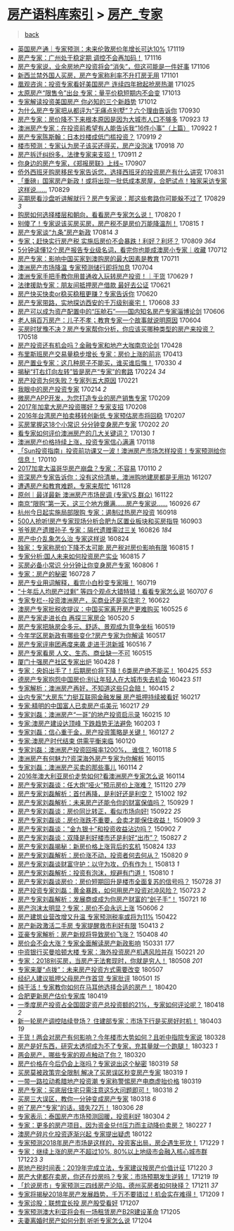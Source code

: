 [房产语料库索引](../../README.md)  > [房产_专家](房产_专家.md)
====
> [back](../README.md)

- [英国房产通｜专家预测：未来伦敦房价年增长可达10%](http://jkwz.applinzi.com/ittc/7037612674064581649.html#%E8%8B%B1%E5%9B%BD%E6%88%BF%E4%BA%A7%E9%80%9A%EF%BD%9C%E4%B8%93%E5%AE%B6%E9%A2%84%E6%B5%8B%EF%BC%9A%E6%9C%AA%E6%9D%A5%E4%BC%A6%E6%95%A6%E6%88%BF%E4%BB%B7%E5%B9%B4%E5%A2%9E%E9%95%BF%E5%8F%AF%E8%BE%BE10%25) 171119  
- [房产专家：广州处于稳定期 调控不会再加码！](http://jkwz.applinzi.com/ittc/7036331533625984017.html#%E6%88%BF%E4%BA%A7%E4%B8%93%E5%AE%B6%EF%BC%9A%E5%B9%BF%E5%B7%9E%E5%A4%84%E4%BA%8E%E7%A8%B3%E5%AE%9A%E6%9C%9F+%E8%B0%83%E6%8E%A7%E4%B8%8D%E4%BC%9A%E5%86%8D%E5%8A%A0%E7%A0%81%EF%BC%81) 171116  
- [房产专家说，业余房地产投资将会“消失”，但这可能是一件好事](http://jkwz.applinzi.com/ittc/7032831464750711825.html#%E6%88%BF%E4%BA%A7%E4%B8%93%E5%AE%B6%E8%AF%B4%EF%BC%8C%E4%B8%9A%E4%BD%99%E6%88%BF%E5%9C%B0%E4%BA%A7%E6%8A%95%E8%B5%84%E5%B0%86%E4%BC%9A%E2%80%9C%E6%B6%88%E5%A4%B1%E2%80%9D%EF%BC%8C%E4%BD%86%E8%BF%99%E5%8F%AF%E8%83%BD%E6%98%AF%E4%B8%80%E4%BB%B6%E5%A5%BD%E4%BA%8B) 171106  
- [新西兰禁外国人买房，房产专家称利率不升打房无用](http://jkwz.applinzi.com/ittc/7030987390796170257.html#%E6%96%B0%E8%A5%BF%E5%85%B0%E7%A6%81%E5%A4%96%E5%9B%BD%E4%BA%BA%E4%B9%B0%E6%88%BF%EF%BC%8C%E6%88%BF%E4%BA%A7%E4%B8%93%E5%AE%B6%E7%A7%B0%E5%88%A9%E7%8E%87%E4%B8%8D%E5%8D%87%E6%89%93%E6%88%BF%E6%97%A0%E7%94%A8) 171101  
- [凰观咨询：投资专家看好美国房产 连续四年掀起抢房热潮](http://jkwz.applinzi.com/ittc/7028437643631789073.html#%E5%87%B0%E8%A7%82%E5%92%A8%E8%AF%A2%EF%BC%9A%E6%8A%95%E8%B5%84%E4%B8%93%E5%AE%B6%E7%9C%8B%E5%A5%BD%E7%BE%8E%E5%9B%BD%E6%88%BF%E4%BA%A7+%E8%BF%9E%E7%BB%AD%E5%9B%9B%E5%B9%B4%E6%8E%80%E8%B5%B7%E6%8A%A2%E6%88%BF%E7%83%AD%E6%BD%AE) 171025  
- [太原房产“限售令”出台 专家：量平价稳短期内不会变](http://jkwz.applinzi.com/ittc/7023869158964593681.html#%E5%A4%AA%E5%8E%9F%E6%88%BF%E4%BA%A7%E2%80%9C%E9%99%90%E5%94%AE%E4%BB%A4%E2%80%9D%E5%87%BA%E5%8F%B0+%E4%B8%93%E5%AE%B6%EF%BC%9A%E9%87%8F%E5%B9%B3%E4%BB%B7%E7%A8%B3%E7%9F%AD%E6%9C%9F%E5%86%85%E4%B8%8D%E4%BC%9A%E5%8F%98) 171013  
- [专家解读投资美国房产 你必知的三个新趋势](http://jkwz.applinzi.com/ittc/7023483695112127504.html#%E4%B8%93%E5%AE%B6%E8%A7%A3%E8%AF%BB%E6%8A%95%E8%B5%84%E7%BE%8E%E5%9B%BD%E6%88%BF%E4%BA%A7+%E4%BD%A0%E5%BF%85%E7%9F%A5%E7%9A%84%E4%B8%89%E4%B8%AA%E6%96%B0%E8%B6%8B%E5%8A%BF) 171012  
- [为什么房产专家把从都评为“无痛点别墅”？六个理由告诉你](http://jkwz.applinzi.com/ittc/7019185317171692560.html#%E4%B8%BA%E4%BB%80%E4%B9%88%E6%88%BF%E4%BA%A7%E4%B8%93%E5%AE%B6%E6%8A%8A%E4%BB%8E%E9%83%BD%E8%AF%84%E4%B8%BA%E2%80%9C%E6%97%A0%E7%97%9B%E7%82%B9%E5%88%AB%E5%A2%85%E2%80%9D%EF%BC%9F%E5%85%AD%E4%B8%AA%E7%90%86%E7%94%B1%E5%91%8A%E8%AF%89%E4%BD%A0) 170930  
- [房产专家：房价降不下来根本原因是因为大城市人口不够多](http://jkwz.applinzi.com/ittc/7016435091432277009.html#%E6%88%BF%E4%BA%A7%E4%B8%93%E5%AE%B6%EF%BC%9A%E6%88%BF%E4%BB%B7%E9%99%8D%E4%B8%8D%E4%B8%8B%E6%9D%A5%E6%A0%B9%E6%9C%AC%E5%8E%9F%E5%9B%A0%E6%98%AF%E5%9B%A0%E4%B8%BA%E5%A4%A7%E5%9F%8E%E5%B8%82%E4%BA%BA%E5%8F%A3%E4%B8%8D%E5%A4%9F%E5%A4%9A) 170923 *13* 
- [澳洲房产专家：在投资前希望有人能告诉我“16件小事”（上篇）](http://jkwz.applinzi.com/ittc/7016146789634409488.html#%E6%BE%B3%E6%B4%B2%E6%88%BF%E4%BA%A7%E4%B8%93%E5%AE%B6%EF%BC%9A%E5%9C%A8%E6%8A%95%E8%B5%84%E5%89%8D%E5%B8%8C%E6%9C%9B%E6%9C%89%E4%BA%BA%E8%83%BD%E5%91%8A%E8%AF%89%E6%88%91%E2%80%9C16%E4%BB%B6%E5%B0%8F%E4%BA%8B%E2%80%9D%EF%BC%88%E4%B8%8A%E7%AF%87%EF%BC%89) 170922 *1* 
- [房产专家陈斯翰：日本炒楼成低门槛投资？](http://jkwz.applinzi.com/ittc/7015053905933894672.html#%E6%88%BF%E4%BA%A7%E4%B8%93%E5%AE%B6%E9%99%88%E6%96%AF%E7%BF%B0%EF%BC%9A%E6%97%A5%E6%9C%AC%E7%82%92%E6%A5%BC%E6%88%90%E4%BD%8E%E9%97%A8%E6%A7%9B%E6%8A%95%E8%B5%84%EF%BC%9F) 170919 *2* 
- [楼市预测：专家认为房子该买还得买，房产没泡沫](http://jkwz.applinzi.com/ittc/7014377792320570385.html#%E6%A5%BC%E5%B8%82%E9%A2%84%E6%B5%8B%EF%BC%9A%E4%B8%93%E5%AE%B6%E8%AE%A4%E4%B8%BA%E6%88%BF%E5%AD%90%E8%AF%A5%E4%B9%B0%E8%BF%98%E5%BE%97%E4%B9%B0%EF%BC%8C%E6%88%BF%E4%BA%A7%E6%B2%A1%E6%B3%A1%E6%B2%AB) 170918 *70* 
- [房产拆迁纠纷多，法律专家来支招！](http://jkwz.applinzi.com/ittc/7012126908802925585.html#%E6%88%BF%E4%BA%A7%E6%8B%86%E8%BF%81%E7%BA%A0%E7%BA%B7%E5%A4%9A%EF%BC%8C%E6%B3%95%E5%BE%8B%E4%B8%93%E5%AE%B6%E6%9D%A5%E6%94%AF%E6%8B%9B%EF%BC%81) 170911 *2* 
- [你身边的房产专家，《郑报房联》上线~](http://jkwz.applinzi.com/ittc/7010612593579016976.html#%E4%BD%A0%E8%BA%AB%E8%BE%B9%E7%9A%84%E6%88%BF%E4%BA%A7%E4%B8%93%E5%AE%B6%EF%BC%8C%E3%80%8A%E9%83%91%E6%8A%A5%E6%88%BF%E8%81%94%E3%80%8B%E4%B8%8A%E7%BA%BF%7E) 170907  
- [侨外西班牙购房移民专家告诉您，选择西班牙的投资房产有什么讲究](http://jkwz.applinzi.com/ittc/7008015631713305616.html#%E4%BE%A8%E5%A4%96%E8%A5%BF%E7%8F%AD%E7%89%99%E8%B4%AD%E6%88%BF%E7%A7%BB%E6%B0%91%E4%B8%93%E5%AE%B6%E5%91%8A%E8%AF%89%E6%82%A8%EF%BC%8C%E9%80%89%E6%8B%A9%E8%A5%BF%E7%8F%AD%E7%89%99%E7%9A%84%E6%8A%95%E8%B5%84%E6%88%BF%E4%BA%A7%E6%9C%89%E4%BB%80%E4%B9%88%E8%AE%B2%E7%A9%B6) 170831  
- [「重磅」国家房产新政！或将出现一批低成本房屋，合肥试点！独家采访专家这样说……](http://jkwz.applinzi.com/ittc/7007200058729301008.html#%E3%80%8C%E9%87%8D%E7%A3%85%E3%80%8D%E5%9B%BD%E5%AE%B6%E6%88%BF%E4%BA%A7%E6%96%B0%E6%94%BF%EF%BC%81%E6%88%96%E5%B0%86%E5%87%BA%E7%8E%B0%E4%B8%80%E6%89%B9%E4%BD%8E%E6%88%90%E6%9C%AC%E6%88%BF%E5%B1%8B%EF%BC%8C%E5%90%88%E8%82%A5%E8%AF%95%E7%82%B9%EF%BC%81%E7%8B%AC%E5%AE%B6%E9%87%87%E8%AE%BF%E4%B8%93%E5%AE%B6%E8%BF%99%E6%A0%B7%E8%AF%B4%E2%80%A6%E2%80%A6) 170829  
- [买期房看沙盘听讲解就行？房产专家说：那这些套路你可能躲不过了](http://jkwz.applinzi.com/ittc/7007191159510926353.html#%E4%B9%B0%E6%9C%9F%E6%88%BF%E7%9C%8B%E6%B2%99%E7%9B%98%E5%90%AC%E8%AE%B2%E8%A7%A3%E5%B0%B1%E8%A1%8C%EF%BC%9F%E6%88%BF%E4%BA%A7%E4%B8%93%E5%AE%B6%E8%AF%B4%EF%BC%9A%E9%82%A3%E8%BF%99%E4%BA%9B%E5%A5%97%E8%B7%AF%E4%BD%A0%E5%8F%AF%E8%83%BD%E8%BA%B2%E4%B8%8D%E8%BF%87%E4%BA%86) 170829 *3* 
- [购房如何选择楼层和朝向，看看房产专家怎么说！](http://jkwz.applinzi.com/ittc/7003919344038577168.html#%E8%B4%AD%E6%88%BF%E5%A6%82%E4%BD%95%E9%80%89%E6%8B%A9%E6%A5%BC%E5%B1%82%E5%92%8C%E6%9C%9D%E5%90%91%EF%BC%8C%E7%9C%8B%E7%9C%8B%E6%88%BF%E4%BA%A7%E4%B8%93%E5%AE%B6%E6%80%8E%E4%B9%88%E8%AF%B4%EF%BC%81) 170820 *1* 
- [别傻了！专家说该买房买房，房产税不是房价万能降温剂！](http://jkwz.applinzi.com/ittc/7001992971321607184.html#%E5%88%AB%E5%82%BB%E4%BA%86%EF%BC%81%E4%B8%93%E5%AE%B6%E8%AF%B4%E8%AF%A5%E4%B9%B0%E6%88%BF%E4%B9%B0%E6%88%BF%EF%BC%8C%E6%88%BF%E4%BA%A7%E7%A8%8E%E4%B8%8D%E6%98%AF%E6%88%BF%E4%BB%B7%E4%B8%87%E8%83%BD%E9%99%8D%E6%B8%A9%E5%89%82%EF%BC%81) 170815 *1* 
- [房产专家谈“九条”房产新政](http://jkwz.applinzi.com/ittc/7001591945317843984.html#%E6%88%BF%E4%BA%A7%E4%B8%93%E5%AE%B6%E8%B0%88%E2%80%9C%E4%B9%9D%E6%9D%A1%E2%80%9D%E6%88%BF%E4%BA%A7%E6%96%B0%E6%94%BF) 170814 *3* 
- [专家；赶快实行房产税 实施后房价不会暴跌！利好？利坏？](http://jkwz.applinzi.com/ittc/6999843272963654673.html#%E4%B8%93%E5%AE%B6%EF%BC%9B%E8%B5%B6%E5%BF%AB%E5%AE%9E%E8%A1%8C%E6%88%BF%E4%BA%A7%E7%A8%8E+%E5%AE%9E%E6%96%BD%E5%90%8E%E6%88%BF%E4%BB%B7%E4%B8%8D%E4%BC%9A%E6%9A%B4%E8%B7%8C%EF%BC%81%E5%88%A9%E5%A5%BD%EF%BC%9F%E5%88%A9%E5%9D%8F%EF%BC%9F) 170809 *364* 
- [5分钟读懂12个房产报告专业级名词，看完你也能成澳房小专家｜收藏](http://jkwz.applinzi.com/ittc/6989428434995250193.html#5%E5%88%86%E9%92%9F%E8%AF%BB%E6%87%8212%E4%B8%AA%E6%88%BF%E4%BA%A7%E6%8A%A5%E5%91%8A%E4%B8%93%E4%B8%9A%E7%BA%A7%E5%90%8D%E8%AF%8D%EF%BC%8C%E7%9C%8B%E5%AE%8C%E4%BD%A0%E4%B9%9F%E8%83%BD%E6%88%90%E6%BE%B3%E6%88%BF%E5%B0%8F%E4%B8%93%E5%AE%B6%EF%BD%9C%E6%94%B6%E8%97%8F) 170712  
- [房产专家：影响中国买家到澳购房的最大因素是教育](http://jkwz.applinzi.com/ittc/6989071510831367184.html#%E6%88%BF%E4%BA%A7%E4%B8%93%E5%AE%B6%EF%BC%9A%E5%BD%B1%E5%93%8D%E4%B8%AD%E5%9B%BD%E4%B9%B0%E5%AE%B6%E5%88%B0%E6%BE%B3%E8%B4%AD%E6%88%BF%E7%9A%84%E6%9C%80%E5%A4%A7%E5%9B%A0%E7%B4%A0%E6%98%AF%E6%95%99%E8%82%B2) 170711  
- [澳洲房产市场降温 专家预测储行即将加息](http://jkwz.applinzi.com/ittc/6986401698506343428.html#%E6%BE%B3%E6%B4%B2%E6%88%BF%E4%BA%A7%E5%B8%82%E5%9C%BA%E9%99%8D%E6%B8%A9+%E4%B8%93%E5%AE%B6%E9%A2%84%E6%B5%8B%E5%82%A8%E8%A1%8C%E5%8D%B3%E5%B0%86%E5%8A%A0%E6%81%AF) 170704  
- [澳洲专家手把手教你用普通收入玩转房产投资！｜干货](http://jkwz.applinzi.com/ittc/6984602939757691909.html#%E6%BE%B3%E6%B4%B2%E4%B8%93%E5%AE%B6%E6%89%8B%E6%8A%8A%E6%89%8B%E6%95%99%E4%BD%A0%E7%94%A8%E6%99%AE%E9%80%9A%E6%94%B6%E5%85%A5%E7%8E%A9%E8%BD%AC%E6%88%BF%E4%BA%A7%E6%8A%95%E8%B5%84%EF%BC%81%EF%BD%9C%E5%B9%B2%E8%B4%A7) 170629 *1* 
- [法律援助专家：朋友间抵押房产借款 最好去公证](http://jkwz.applinzi.com/ittc/6981527624990852100.html#%E6%B3%95%E5%BE%8B%E6%8F%B4%E5%8A%A9%E4%B8%93%E5%AE%B6%EF%BC%9A%E6%9C%8B%E5%8F%8B%E9%97%B4%E6%8A%B5%E6%8A%BC%E6%88%BF%E4%BA%A7%E5%80%9F%E6%AC%BE+%E6%9C%80%E5%A5%BD%E5%8E%BB%E5%85%AC%E8%AF%81) 170621  
- [房产快买快卖or稳买稳租更赚？专家告诉你](http://jkwz.applinzi.com/ittc/6981300187891762180.html#%E6%88%BF%E4%BA%A7%E5%BF%AB%E4%B9%B0%E5%BF%AB%E5%8D%96or%E7%A8%B3%E4%B9%B0%E7%A8%B3%E7%A7%9F%E6%9B%B4%E8%B5%9A%EF%BC%9F%E4%B8%93%E5%AE%B6%E5%91%8A%E8%AF%89%E4%BD%A0) 170620  
- [房产专家带路，实地探访西安的千万级别豪宅！](http://jkwz.applinzi.com/ittc/6976823254302852101.html#%E6%88%BF%E4%BA%A7%E4%B8%93%E5%AE%B6%E5%B8%A6%E8%B7%AF%EF%BC%8C%E5%AE%9E%E5%9C%B0%E6%8E%A2%E8%AE%BF%E8%A5%BF%E5%AE%89%E7%9A%84%E5%8D%83%E4%B8%87%E7%BA%A7%E5%88%AB%E8%B1%AA%E5%AE%85%EF%BC%81) 170608 *33* 
- [房产可以成为资产配置中的“压舱石”——国内知名房产专家淄博论剑](http://jkwz.applinzi.com/ittc/6976074173532079109.html#%E6%88%BF%E4%BA%A7%E5%8F%AF%E4%BB%A5%E6%88%90%E4%B8%BA%E8%B5%84%E4%BA%A7%E9%85%8D%E7%BD%AE%E4%B8%AD%E7%9A%84%E2%80%9C%E5%8E%8B%E8%88%B1%E7%9F%B3%E2%80%9D%E2%80%94%E2%80%94%E5%9B%BD%E5%86%85%E7%9F%A5%E5%90%8D%E6%88%BF%E4%BA%A7%E4%B8%93%E5%AE%B6%E6%B7%84%E5%8D%9A%E8%AE%BA%E5%89%91) 170606  
- [老人捐百万房产：儿子不孝；教育专家一个故事就说明原因](http://jkwz.applinzi.com/ittc/6975423804875473925.html#%E8%80%81%E4%BA%BA%E6%8D%90%E7%99%BE%E4%B8%87%E6%88%BF%E4%BA%A7%EF%BC%9A%E5%84%BF%E5%AD%90%E4%B8%8D%E5%AD%9D%EF%BC%9B%E6%95%99%E8%82%B2%E4%B8%93%E5%AE%B6%E4%B8%80%E4%B8%AA%E6%95%85%E4%BA%8B%E5%B0%B1%E8%AF%B4%E6%98%8E%E5%8E%9F%E5%9B%A0) 170604  
- [买房时犹豫不决？房产专家帮你分析，你应该买哪种类型的房产来投资？](http://jkwz.applinzi.com/ittc/6968882521168151557.html#%E4%B9%B0%E6%88%BF%E6%97%B6%E7%8A%B9%E8%B1%AB%E4%B8%8D%E5%86%B3%EF%BC%9F%E6%88%BF%E4%BA%A7%E4%B8%93%E5%AE%B6%E5%B8%AE%E4%BD%A0%E5%88%86%E6%9E%90%EF%BC%8C%E4%BD%A0%E5%BA%94%E8%AF%A5%E4%B9%B0%E5%93%AA%E7%A7%8D%E7%B1%BB%E5%9E%8B%E7%9A%84%E6%88%BF%E4%BA%A7%E6%9D%A5%E6%8A%95%E8%B5%84%EF%BC%9F) 170518  
- [房产投资还有机会吗？金融专家和地产大咖南京论剑](http://jkwz.applinzi.com/ittc/6961709409712473093.html#%E6%88%BF%E4%BA%A7%E6%8A%95%E8%B5%84%E8%BF%98%E6%9C%89%E6%9C%BA%E4%BC%9A%E5%90%97%EF%BC%9F%E9%87%91%E8%9E%8D%E4%B8%93%E5%AE%B6%E5%92%8C%E5%9C%B0%E4%BA%A7%E5%A4%A7%E5%92%96%E5%8D%97%E4%BA%AC%E8%AE%BA%E5%89%91) 170428  
- [布里斯班房产交易量稳步增长 专家：房价上涨的前兆](http://jkwz.applinzi.com/ittc/6956042421304558597.html#%E5%B8%83%E9%87%8C%E6%96%AF%E7%8F%AD%E6%88%BF%E4%BA%A7%E4%BA%A4%E6%98%93%E9%87%8F%E7%A8%B3%E6%AD%A5%E5%A2%9E%E9%95%BF+%E4%B8%93%E5%AE%B6%EF%BC%9A%E6%88%BF%E4%BB%B7%E4%B8%8A%E6%B6%A8%E7%9A%84%E5%89%8D%E5%85%86) 170413  
- [房产置业专家：这几种房子不能买，谁买谁后悔！](http://jkwz.applinzi.com/ittc/6950884756257506308.html#%E6%88%BF%E4%BA%A7%E7%BD%AE%E4%B8%9A%E4%B8%93%E5%AE%B6%EF%BC%9A%E8%BF%99%E5%87%A0%E7%A7%8D%E6%88%BF%E5%AD%90%E4%B8%8D%E8%83%BD%E4%B9%B0%EF%BC%8C%E8%B0%81%E4%B9%B0%E8%B0%81%E5%90%8E%E6%82%94%EF%BC%81) 170330 *4* 
- [揭秘“打右灯向左转”皆是房产“专家”的套路](http://jkwz.applinzi.com/ittc/6938116129741603845.html#%E6%8F%AD%E7%A7%98%E2%80%9C%E6%89%93%E5%8F%B3%E7%81%AF%E5%90%91%E5%B7%A6%E8%BD%AC%E2%80%9D%E7%9A%86%E6%98%AF%E6%88%BF%E4%BA%A7%E2%80%9C%E4%B8%93%E5%AE%B6%E2%80%9D%E7%9A%84%E5%A5%97%E8%B7%AF) 170224 *34* 
- [房产投资为何失败？专家列五大原因](http://jkwz.applinzi.com/ittc/6937020429016499204.html#%E6%88%BF%E4%BA%A7%E6%8A%95%E8%B5%84%E4%B8%BA%E4%BD%95%E5%A4%B1%E8%B4%A5%EF%BC%9F%E4%B8%93%E5%AE%B6%E5%88%97%E4%BA%94%E5%A4%A7%E5%8E%9F%E5%9B%A0) 170221  
- [我眼中的房产投资专家](http://jkwz.applinzi.com/ittc/6934435073616249861.html#%E6%88%91%E7%9C%BC%E4%B8%AD%E7%9A%84%E6%88%BF%E4%BA%A7%E6%8A%95%E8%B5%84%E4%B8%93%E5%AE%B6) 170214 *2* 
- [微房产APP开发，为您打造专业的房产销售专家](http://jkwz.applinzi.com/ittc/6932656067585803269.html#%E5%BE%AE%E6%88%BF%E4%BA%A7APP%E5%BC%80%E5%8F%91%EF%BC%8C%E4%B8%BA%E6%82%A8%E6%89%93%E9%80%A0%E4%B8%93%E4%B8%9A%E7%9A%84%E6%88%BF%E4%BA%A7%E9%94%80%E5%94%AE%E4%B8%93%E5%AE%B6) 170209  
- [2017年加拿大房产投资哪好？专家支招](http://jkwz.applinzi.com/ittc/6932116164561077253.html#2017%E5%B9%B4%E5%8A%A0%E6%8B%BF%E5%A4%A7%E6%88%BF%E4%BA%A7%E6%8A%95%E8%B5%84%E5%93%AA%E5%A5%BD%EF%BC%9F%E4%B8%93%E5%AE%B6%E6%94%AF%E6%8B%9B) 170208  
- [2016年台湾房产拍卖移转创新低 专家预估房市将回稳](http://jkwz.applinzi.com/ittc/6931958627450749957.html#2016%E5%B9%B4%E5%8F%B0%E6%B9%BE%E6%88%BF%E4%BA%A7%E6%8B%8D%E5%8D%96%E7%A7%BB%E8%BD%AC%E5%88%9B%E6%96%B0%E4%BD%8E+%E4%B8%93%E5%AE%B6%E9%A2%84%E4%BC%B0%E6%88%BF%E5%B8%82%E5%B0%86%E5%9B%9E%E7%A8%B3) 170207  
- [买房掌握这18个小常识 分分钟变身房产专家](http://jkwz.applinzi.com/ittc/6929600398334886917.html#%E4%B9%B0%E6%88%BF%E6%8E%8C%E6%8F%A1%E8%BF%9918%E4%B8%AA%E5%B0%8F%E5%B8%B8%E8%AF%86+%E5%88%86%E5%88%86%E9%92%9F%E5%8F%98%E8%BA%AB%E6%88%BF%E4%BA%A7%E4%B8%93%E5%AE%B6) 170202 *20* 
- [看专家如何评价澳洲房产的几大关键词？](http://jkwz.applinzi.com/ittc/6928925846894281732.html#%E7%9C%8B%E4%B8%93%E5%AE%B6%E5%A6%82%E4%BD%95%E8%AF%84%E4%BB%B7%E6%BE%B3%E6%B4%B2%E6%88%BF%E4%BA%A7%E7%9A%84%E5%87%A0%E5%A4%A7%E5%85%B3%E9%94%AE%E8%AF%8D%EF%BC%9F) 170130 *1* 
- [澳洲房产价格持续上涨，投资专家信心满满](http://jkwz.applinzi.com/ittc/6924488544616973317.html#%E6%BE%B3%E6%B4%B2%E6%88%BF%E4%BA%A7%E4%BB%B7%E6%A0%BC%E6%8C%81%E7%BB%AD%E4%B8%8A%E6%B6%A8%EF%BC%8C%E6%8A%95%E8%B5%84%E4%B8%93%E5%AE%B6%E4%BF%A1%E5%BF%83%E6%BB%A1%E6%BB%A1) 170118  
- [「Sun投资指南」投资前功课又一波！澳洲房产市场怎样投资！专家预测给你信息！](http://jkwz.applinzi.com/ittc/6921565525238088708.html#%E3%80%8CSun%E6%8A%95%E8%B5%84%E6%8C%87%E5%8D%97%E3%80%8D%E6%8A%95%E8%B5%84%E5%89%8D%E5%8A%9F%E8%AF%BE%E5%8F%88%E4%B8%80%E6%B3%A2%EF%BC%81%E6%BE%B3%E6%B4%B2%E6%88%BF%E4%BA%A7%E5%B8%82%E5%9C%BA%E6%80%8E%E6%A0%B7%E6%8A%95%E8%B5%84%EF%BC%81%E4%B8%93%E5%AE%B6%E9%A2%84%E6%B5%8B%E7%BB%99%E4%BD%A0%E4%BF%A1%E6%81%AF%EF%BC%81) 170110  
- [2017加拿大温哥华房产崩盘？专家：不容易](http://jkwz.applinzi.com/ittc/6921379008020481029.html#2017%E5%8A%A0%E6%8B%BF%E5%A4%A7%E6%B8%A9%E5%93%A5%E5%8D%8E%E6%88%BF%E4%BA%A7%E5%B4%A9%E7%9B%98%EF%BC%9F%E4%B8%93%E5%AE%B6%EF%BC%9A%E4%B8%8D%E5%AE%B9%E6%98%93) 170110 *2* 
- [资深房产专家告诉你：没有这份清单，澳洲购地建房都是无用功](http://jkwz.applinzi.com/ittc/6908838421681669124.html#%E8%B5%84%E6%B7%B1%E6%88%BF%E4%BA%A7%E4%B8%93%E5%AE%B6%E5%91%8A%E8%AF%89%E4%BD%A0%EF%BC%9A%E6%B2%A1%E6%9C%89%E8%BF%99%E4%BB%BD%E6%B8%85%E5%8D%95%EF%BC%8C%E6%BE%B3%E6%B4%B2%E8%B4%AD%E5%9C%B0%E5%BB%BA%E6%88%BF%E9%83%BD%E6%98%AF%E6%97%A0%E7%94%A8%E5%8A%9F) 161207  
- [遭遇房产和教育难题，专家来帮忙](http://jkwz.applinzi.com/ittc/6905384251154760709.html#%E9%81%AD%E9%81%87%E6%88%BF%E4%BA%A7%E5%92%8C%E6%95%99%E8%82%B2%E9%9A%BE%E9%A2%98%EF%BC%8C%E4%B8%93%E5%AE%B6%E6%9D%A5%E5%B8%AE%E5%BF%99) 161128  
- [原创｜最详最新 澳洲房产市场民调 (专家VS 群众)](http://jkwz.applinzi.com/ittc/6900338644396540932.html#%E5%8E%9F%E5%88%9B%EF%BD%9C%E6%9C%80%E8%AF%A6%E6%9C%80%E6%96%B0+%E6%BE%B3%E6%B4%B2%E6%88%BF%E4%BA%A7%E5%B8%82%E5%9C%BA%E6%B0%91%E8%B0%83+%28%E4%B8%93%E5%AE%B6VS+%E7%BE%A4%E4%BC%97%29) 161122  
- [南京“限购”第一天，这三个地方爆满......房产专家说......](http://jkwz.applinzi.com/ittc/6882241783311893508.html#%E5%8D%97%E4%BA%AC%E2%80%9C%E9%99%90%E8%B4%AD%E2%80%9D%E7%AC%AC%E4%B8%80%E5%A4%A9%EF%BC%8C%E8%BF%99%E4%B8%89%E4%B8%AA%E5%9C%B0%E6%96%B9%E7%88%86%E6%BB%A1......%E6%88%BF%E4%BA%A7%E4%B8%93%E5%AE%B6%E8%AF%B4......) 160926 *67* 
- [杭州今日起实施局部限购 专家：遏制过热房产投资](http://jkwz.applinzi.com/ittc/6879264514683438084.html#%E6%9D%AD%E5%B7%9E%E4%BB%8A%E6%97%A5%E8%B5%B7%E5%AE%9E%E6%96%BD%E5%B1%80%E9%83%A8%E9%99%90%E8%B4%AD+%E4%B8%93%E5%AE%B6%EF%BC%9A%E9%81%8F%E5%88%B6%E8%BF%87%E7%83%AD%E6%88%BF%E4%BA%A7%E6%8A%95%E8%B5%84) 160918  
- [500人抢听!房产专家现场分析合肥九区置业板块和买房指导](http://jkwz.applinzi.com/ittc/6873765496721245189.html#500%E4%BA%BA%E6%8A%A2%E5%90%AC%21%E6%88%BF%E4%BA%A7%E4%B8%93%E5%AE%B6%E7%8E%B0%E5%9C%BA%E5%88%86%E6%9E%90%E5%90%88%E8%82%A5%E4%B9%9D%E5%8C%BA%E7%BD%AE%E4%B8%9A%E6%9D%BF%E5%9D%97%E5%92%8C%E4%B9%B0%E6%88%BF%E6%8C%87%E5%AF%BC) 160903  
- [爷爷房产遗赠孙子 专家：隔代遗赠需过三关](http://jkwz.applinzi.com/ittc/6870728383364858884.html#%E7%88%B7%E7%88%B7%E6%88%BF%E4%BA%A7%E9%81%97%E8%B5%A0%E5%AD%99%E5%AD%90+%E4%B8%93%E5%AE%B6%EF%BC%9A%E9%9A%94%E4%BB%A3%E9%81%97%E8%B5%A0%E9%9C%80%E8%BF%87%E4%B8%89%E5%85%B3) 160826 *184* 
- [房产中介乱象怎么治 专家这样说](http://jkwz.applinzi.com/ittc/6869723778485060612.html#%E6%88%BF%E4%BA%A7%E4%B8%AD%E4%BB%8B%E4%B9%B1%E8%B1%A1%E6%80%8E%E4%B9%88%E6%B2%BB+%E4%B8%93%E5%AE%B6%E8%BF%99%E6%A0%B7%E8%AF%B4) 160824  
- [独家：专家称房价下降不太可能 房产税对房价影响有限](http://jkwz.applinzi.com/ittc/6866615242011968516.html#%E7%8B%AC%E5%AE%B6%EF%BC%9A%E4%B8%93%E5%AE%B6%E7%A7%B0%E6%88%BF%E4%BB%B7%E4%B8%8B%E9%99%8D%E4%B8%8D%E5%A4%AA%E5%8F%AF%E8%83%BD+%E6%88%BF%E4%BA%A7%E7%A8%8E%E5%AF%B9%E6%88%BF%E4%BB%B7%E5%BD%B1%E5%93%8D%E6%9C%89%E9%99%90) 160815 *1* 
- [专家分析:国人未来如何投资房产实业](http://jkwz.applinzi.com/ittc/6866595560383054853.html#%E4%B8%93%E5%AE%B6%E5%88%86%E6%9E%90%3A%E5%9B%BD%E4%BA%BA%E6%9C%AA%E6%9D%A5%E5%A6%82%E4%BD%95%E6%8A%95%E8%B5%84%E6%88%BF%E4%BA%A7%E5%AE%9E%E4%B8%9A) 160815 *7* 
- [买房必备小常识 分分钟让你变身房产专家](http://jkwz.applinzi.com/ittc/6862946139187446788.html#%E4%B9%B0%E6%88%BF%E5%BF%85%E5%A4%87%E5%B0%8F%E5%B8%B8%E8%AF%86+%E5%88%86%E5%88%86%E9%92%9F%E8%AE%A9%E4%BD%A0%E5%8F%98%E8%BA%AB%E6%88%BF%E4%BA%A7%E4%B8%93%E5%AE%B6) 160806 *1* 
- [专家：房产的秘密](http://jkwz.applinzi.com/ittc/6859951241433711621.html#%E4%B8%93%E5%AE%B6%EF%BC%9A%E6%88%BF%E4%BA%A7%E7%9A%84%E7%A7%98%E5%AF%86) 160728 *7* 
- [房产专业用词解释，看完小白秒变专家哦！](http://jkwz.applinzi.com/ittc/6856614705279534084.html#%E6%88%BF%E4%BA%A7%E4%B8%93%E4%B8%9A%E7%94%A8%E8%AF%8D%E8%A7%A3%E9%87%8A%EF%BC%8C%E7%9C%8B%E5%AE%8C%E5%B0%8F%E7%99%BD%E7%A7%92%E5%8F%98%E4%B8%93%E5%AE%B6%E5%93%A6%EF%BC%81) 160719  
- [“十年后人均房产过剩” 等四个观点大错特错！看看专家怎么说](http://jkwz.applinzi.com/ittc/6852010265356534788.html#%E2%80%9C%E5%8D%81%E5%B9%B4%E5%90%8E%E4%BA%BA%E5%9D%87%E6%88%BF%E4%BA%A7%E8%BF%87%E5%89%A9%E2%80%9D+%E7%AD%89%E5%9B%9B%E4%B8%AA%E8%A7%82%E7%82%B9%E5%A4%A7%E9%94%99%E7%89%B9%E9%94%99%EF%BC%81%E7%9C%8B%E7%9C%8B%E4%B8%93%E5%AE%B6%E6%80%8E%E4%B9%88%E8%AF%B4) 160707 *6* 
- [专家专栏--投资澳洲房产，买商业还是买住宅？](http://jkwz.applinzi.com/ittc/6846120701689594885.html#%E4%B8%93%E5%AE%B6%E4%B8%93%E6%A0%8F--%E6%8A%95%E8%B5%84%E6%BE%B3%E6%B4%B2%E6%88%BF%E4%BA%A7%EF%BC%8C%E4%B9%B0%E5%95%86%E4%B8%9A%E8%BF%98%E6%98%AF%E4%B9%B0%E4%BD%8F%E5%AE%85%EF%BC%9F) 160622  
- [澳房产专家批税收提议：中国买家离开房产更难购买](http://jkwz.applinzi.com/ittc/6836096784400909316.html#%E6%BE%B3%E6%88%BF%E4%BA%A7%E4%B8%93%E5%AE%B6%E6%89%B9%E7%A8%8E%E6%94%B6%E6%8F%90%E8%AE%AE%EF%BC%9A%E4%B8%AD%E5%9B%BD%E4%B9%B0%E5%AE%B6%E7%A6%BB%E5%BC%80%E6%88%BF%E4%BA%A7%E6%9B%B4%E9%9A%BE%E8%B4%AD%E4%B9%B0) 160525 *6* 
- [房产专家走进长白 再探三家房企](http://jkwz.applinzi.com/ittc/6834378568788083717.html#%E6%88%BF%E4%BA%A7%E4%B8%93%E5%AE%B6%E8%B5%B0%E8%BF%9B%E9%95%BF%E7%99%BD+%E5%86%8D%E6%8E%A2%E4%B8%89%E5%AE%B6%E6%88%BF%E4%BC%81) 160520 *5* 
- [房产专家把脉房企多元、舒适、景观成为竞争坐标](http://jkwz.applinzi.com/ittc/6833995499837064196.html#%E6%88%BF%E4%BA%A7%E4%B8%93%E5%AE%B6%E6%8A%8A%E8%84%89%E6%88%BF%E4%BC%81%E5%A4%9A%E5%85%83%E3%80%81%E8%88%92%E9%80%82%E3%80%81%E6%99%AF%E8%A7%82%E6%88%90%E4%B8%BA%E7%AB%9E%E4%BA%89%E5%9D%90%E6%A0%87) 160519  
- [今年学区房新政有哪些变化?房产专家为你解读](http://jkwz.applinzi.com/ittc/6833098165708129284.html#%E4%BB%8A%E5%B9%B4%E5%AD%A6%E5%8C%BA%E6%88%BF%E6%96%B0%E6%94%BF%E6%9C%89%E5%93%AA%E4%BA%9B%E5%8F%98%E5%8C%96%3F%E6%88%BF%E4%BA%A7%E4%B8%93%E5%AE%B6%E4%B8%BA%E4%BD%A0%E8%A7%A3%E8%AF%BB) 160517  
- [房产专家评审团再度来袭 走进于洪新城](http://jkwz.applinzi.com/ittc/6832753405348807685.html#%E6%88%BF%E4%BA%A7%E4%B8%93%E5%AE%B6%E8%AF%84%E5%AE%A1%E5%9B%A2%E5%86%8D%E5%BA%A6%E6%9D%A5%E8%A2%AD+%E8%B5%B0%E8%BF%9B%E4%BA%8E%E6%B4%AA%E6%96%B0%E5%9F%8E) 160516 *7* 
- [房产专家看房 人文、生态、商业缺一不可](http://jkwz.applinzi.com/ittc/6832472232978547717.html#%E6%88%BF%E4%BA%A7%E4%B8%93%E5%AE%B6%E7%9C%8B%E6%88%BF+%E4%BA%BA%E6%96%87%E3%80%81%E7%94%9F%E6%80%81%E3%80%81%E5%95%86%E4%B8%9A%E7%BC%BA%E4%B8%80%E4%B8%8D%E5%8F%AF) 160515  
- [厦门十强房产社区专家出炉](http://jkwz.applinzi.com/ittc/6826144027514504197.html#%E5%8E%A6%E9%97%A8%E5%8D%81%E5%BC%BA%E6%88%BF%E4%BA%A7%E7%A4%BE%E5%8C%BA%E4%B8%93%E5%AE%B6%E5%87%BA%E7%82%89) 160428 *1* 
- [专家：央妈出手了！后期房价将下降！6类房产绝不能买！](http://jkwz.applinzi.com/ittc/6825104014253229061.html#%E4%B8%93%E5%AE%B6%EF%BC%9A%E5%A4%AE%E5%A6%88%E5%87%BA%E6%89%8B%E4%BA%86%EF%BC%81%E5%90%8E%E6%9C%9F%E6%88%BF%E4%BB%B7%E5%B0%86%E4%B8%8B%E9%99%8D%EF%BC%816%E7%B1%BB%E6%88%BF%E4%BA%A7%E7%BB%9D%E4%B8%8D%E8%83%BD%E4%B9%B0%EF%BC%81) 160425 *553* 
- [德房产专家抱怨中国房价:别让年轻人在大城市失去机会](http://jkwz.applinzi.com/ittc/6824081233411572741.html#%E5%BE%B7%E6%88%BF%E4%BA%A7%E4%B8%93%E5%AE%B6%E6%8A%B1%E6%80%A8%E4%B8%AD%E5%9B%BD%E6%88%BF%E4%BB%B7%3A%E5%88%AB%E8%AE%A9%E5%B9%B4%E8%BD%BB%E4%BA%BA%E5%9C%A8%E5%A4%A7%E5%9F%8E%E5%B8%82%E5%A4%B1%E5%8E%BB%E6%9C%BA%E4%BC%9A) 160423 *511* 
- [专家解析：澳洲房产再好，不知道这些只会赔！](http://jkwz.applinzi.com/ittc/6821251222153462788.html#%E4%B8%93%E5%AE%B6%E8%A7%A3%E6%9E%90%EF%BC%9A%E6%BE%B3%E6%B4%B2%E6%88%BF%E4%BA%A7%E5%86%8D%E5%A5%BD%EF%BC%8C%E4%B8%8D%E7%9F%A5%E9%81%93%E8%BF%99%E4%BA%9B%E5%8F%AA%E4%BC%9A%E8%B5%94%EF%BC%81) 160415 *2* 
- [业内专家“大房东”力挺互联网金融发展 房产抵押持续被看好](http://jkwz.applinzi.com/ittc/6799812223719441412.html#%E4%B8%9A%E5%86%85%E4%B8%93%E5%AE%B6%E2%80%9C%E5%A4%A7%E6%88%BF%E4%B8%9C%E2%80%9D%E5%8A%9B%E6%8C%BA%E4%BA%92%E8%81%94%E7%BD%91%E9%87%91%E8%9E%8D%E5%8F%91%E5%B1%95+%E6%88%BF%E4%BA%A7%E6%8A%B5%E6%8A%BC%E6%8C%81%E7%BB%AD%E8%A2%AB%E7%9C%8B%E5%A5%BD) 160217  
- [专家:精明的中国富人已卖房产屯美元](http://jkwz.applinzi.com/ittc/6799790890868556805.html#%E4%B8%93%E5%AE%B6%3A%E7%B2%BE%E6%98%8E%E7%9A%84%E4%B8%AD%E5%9B%BD%E5%AF%8C%E4%BA%BA%E5%B7%B2%E5%8D%96%E6%88%BF%E4%BA%A7%E5%B1%AF%E7%BE%8E%E5%85%83) 160217 *29* 
- [专家刘磊：澳洲房产“一哥”的地产投资启示录](http://jkwz.applinzi.com/ittc/6798992854076621829.html#%E4%B8%93%E5%AE%B6%E5%88%98%E7%A3%8A%EF%BC%9A%E6%BE%B3%E6%B4%B2%E6%88%BF%E4%BA%A7%E2%80%9C%E4%B8%80%E5%93%A5%E2%80%9D%E7%9A%84%E5%9C%B0%E4%BA%A7%E6%8A%95%E8%B5%84%E5%90%AF%E7%A4%BA%E5%BD%95) 160215 *10* 
- [专家:澳房产建设达顶峰 下跌趋势无法避免](http://jkwz.applinzi.com/ittc/6794671236521133061.html#%E4%B8%93%E5%AE%B6%3A%E6%BE%B3%E6%88%BF%E4%BA%A7%E5%BB%BA%E8%AE%BE%E8%BE%BE%E9%A1%B6%E5%B3%B0+%E4%B8%8B%E8%B7%8C%E8%B6%8B%E5%8A%BF%E6%97%A0%E6%B3%95%E9%81%BF%E5%85%8D) 160203 *1* 
- [专家刘磊：信心重于金，房产投资策略是关键！](http://jkwz.applinzi.com/ittc/6791930613233878021.html#%E4%B8%93%E5%AE%B6%E5%88%98%E7%A3%8A%EF%BC%9A%E4%BF%A1%E5%BF%83%E9%87%8D%E4%BA%8E%E9%87%91%EF%BC%8C%E6%88%BF%E4%BA%A7%E6%8A%95%E8%B5%84%E7%AD%96%E7%95%A5%E6%98%AF%E5%85%B3%E9%94%AE%EF%BC%81) 160127 *2* 
- [专家:澳房产时代结束 供需平衡来临](http://jkwz.applinzi.com/ittc/6789395863738778628.html#%E4%B8%93%E5%AE%B6%3A%E6%BE%B3%E6%88%BF%E4%BA%A7%E6%97%B6%E4%BB%A3%E7%BB%93%E6%9D%9F+%E4%BE%9B%E9%9C%80%E5%B9%B3%E8%A1%A1%E6%9D%A5%E4%B8%B4) 160120  
- [专家刘磊：澳洲房产投资回报率1200%， 谁信？](http://jkwz.applinzi.com/ittc/6788596237423100933.html#%E4%B8%93%E5%AE%B6%E5%88%98%E7%A3%8A%EF%BC%9A%E6%BE%B3%E6%B4%B2%E6%88%BF%E4%BA%A7%E6%8A%95%E8%B5%84%E5%9B%9E%E6%8A%A5%E7%8E%871200%25%EF%BC%8C+%E8%B0%81%E4%BF%A1%EF%BC%9F) 160118 *5* 
- [澳洲房产有何魅力?资深海外房产专家为你解析](http://jkwz.applinzi.com/ittc/6787499156461585413.html#%E6%BE%B3%E6%B4%B2%E6%88%BF%E4%BA%A7%E6%9C%89%E4%BD%95%E9%AD%85%E5%8A%9B%3F%E8%B5%84%E6%B7%B1%E6%B5%B7%E5%A4%96%E6%88%BF%E4%BA%A7%E4%B8%93%E5%AE%B6%E4%B8%BA%E4%BD%A0%E8%A7%A3%E6%9E%90) 160115  
- [专家刘磊：澳洲房产买卖的那些事儿](http://jkwz.applinzi.com/ittc/6787127379046695941.html#%E4%B8%93%E5%AE%B6%E5%88%98%E7%A3%8A%EF%BC%9A%E6%BE%B3%E6%B4%B2%E6%88%BF%E4%BA%A7%E4%B9%B0%E5%8D%96%E7%9A%84%E9%82%A3%E4%BA%9B%E4%BA%8B%E5%84%BF) 160114 *2* 
- [2016年澳大利亚房价走势如何?看澳洲房产专家怎么说](http://jkwz.applinzi.com/ittc/6787118497779942404.html#2016%E5%B9%B4%E6%BE%B3%E5%A4%A7%E5%88%A9%E4%BA%9A%E6%88%BF%E4%BB%B7%E8%B5%B0%E5%8A%BF%E5%A6%82%E4%BD%95%3F%E7%9C%8B%E6%BE%B3%E6%B4%B2%E6%88%BF%E4%BA%A7%E4%B8%93%E5%AE%B6%E6%80%8E%E4%B9%88%E8%AF%B4) 160114  
- [房产专家刘磊谈：任大炮“哑火”预示房价上涨难？](http://jkwz.applinzi.com/ittc/6766692125437854724.html#%E6%88%BF%E4%BA%A7%E4%B8%93%E5%AE%B6%E5%88%98%E7%A3%8A%E8%B0%88%EF%BC%9A%E4%BB%BB%E5%A4%A7%E7%82%AE%E2%80%9C%E5%93%91%E7%81%AB%E2%80%9D%E9%A2%84%E7%A4%BA%E6%88%BF%E4%BB%B7%E4%B8%8A%E6%B6%A8%E9%9A%BE%EF%BC%9F) 151120 *279* 
- [房产专家刘磊解析：首付再降，是利好还是利空？](http://jkwz.applinzi.com/ittc/6748508338280514565.html#%E6%88%BF%E4%BA%A7%E4%B8%93%E5%AE%B6%E5%88%98%E7%A3%8A%E8%A7%A3%E6%9E%90%EF%BC%9A%E9%A6%96%E4%BB%98%E5%86%8D%E9%99%8D%EF%BC%8C%E6%98%AF%E5%88%A9%E5%A5%BD%E8%BF%98%E6%98%AF%E5%88%A9%E7%A9%BA%EF%BC%9F) 151002 *192* 
- [房产专家刘磊解析：未来房产还能令你的财富保值吗？](http://jkwz.applinzi.com/ittc/6747403754296755205.html#%E6%88%BF%E4%BA%A7%E4%B8%93%E5%AE%B6%E5%88%98%E7%A3%8A%E8%A7%A3%E6%9E%90%EF%BC%9A%E6%9C%AA%E6%9D%A5%E6%88%BF%E4%BA%A7%E8%BF%98%E8%83%BD%E4%BB%A4%E4%BD%A0%E7%9A%84%E8%B4%A2%E5%AF%8C%E4%BF%9D%E5%80%BC%E5%90%97%EF%BC%9F) 150929 *1* 
- [房产专家刘磊谈：房价同比转正，看似市场向好!](http://jkwz.applinzi.com/ittc/6744788445629875205.html#%E6%88%BF%E4%BA%A7%E4%B8%93%E5%AE%B6%E5%88%98%E7%A3%8A%E8%B0%88%EF%BC%9A%E6%88%BF%E4%BB%B7%E5%90%8C%E6%AF%94%E8%BD%AC%E6%AD%A3%EF%BC%8C%E7%9C%8B%E4%BC%BC%E5%B8%82%E5%9C%BA%E5%90%91%E5%A5%BD%21) 150922 *25* 
- [房产专家刘磊谈：房价涨跌不重要，会卖才能保住收益！](http://jkwz.applinzi.com/ittc/6739974358523216901.html#%E6%88%BF%E4%BA%A7%E4%B8%93%E5%AE%B6%E5%88%98%E7%A3%8A%E8%B0%88%EF%BC%9A%E6%88%BF%E4%BB%B7%E6%B6%A8%E8%B7%8C%E4%B8%8D%E9%87%8D%E8%A6%81%EF%BC%8C%E4%BC%9A%E5%8D%96%E6%89%8D%E8%83%BD%E4%BF%9D%E4%BD%8F%E6%94%B6%E7%9B%8A%EF%BC%81) 150909 *3* 
- [房产专家刘磊谈：“金九银十”和投资收益沾边吗？](http://jkwz.applinzi.com/ittc/6737393508380197893.html#%E6%88%BF%E4%BA%A7%E4%B8%93%E5%AE%B6%E5%88%98%E7%A3%8A%E8%B0%88%EF%BC%9A%E2%80%9C%E9%87%91%E4%B9%9D%E9%93%B6%E5%8D%81%E2%80%9D%E5%92%8C%E6%8A%95%E8%B5%84%E6%94%B6%E7%9B%8A%E6%B2%BE%E8%BE%B9%E5%90%97%EF%BC%9F) 150902 *7* 
- [房产专家刘磊谈：双降是利好楼市还是利好“出市”？](http://jkwz.applinzi.com/ittc/6735215277061473284.html#%E6%88%BF%E4%BA%A7%E4%B8%93%E5%AE%B6%E5%88%98%E7%A3%8A%E8%B0%88%EF%BC%9A%E5%8F%8C%E9%99%8D%E6%98%AF%E5%88%A9%E5%A5%BD%E6%A5%BC%E5%B8%82%E8%BF%98%E6%98%AF%E5%88%A9%E5%A5%BD%E2%80%9C%E5%87%BA%E5%B8%82%E2%80%9D%EF%BC%9F) 150827 *2* 
- [房产专家刘磊揭秘：新房价格上涨背后的玄机](http://jkwz.applinzi.com/ittc/547650615762689960.html#%E6%88%BF%E4%BA%A7%E4%B8%93%E5%AE%B6%E5%88%98%E7%A3%8A%E6%8F%AD%E7%A7%98%EF%BC%9A%E6%96%B0%E6%88%BF%E4%BB%B7%E6%A0%BC%E4%B8%8A%E6%B6%A8%E8%83%8C%E5%90%8E%E7%9A%84%E7%8E%84%E6%9C%BA) 150824 *133* 
- [房产专家刘磊解析：房价涨不动，投资者何去何从？](http://jkwz.applinzi.com/ittc/547650615743819194.html#%E6%88%BF%E4%BA%A7%E4%B8%93%E5%AE%B6%E5%88%98%E7%A3%8A%E8%A7%A3%E6%9E%90%EF%BC%9A%E6%88%BF%E4%BB%B7%E6%B6%A8%E4%B8%8D%E5%8A%A8%EF%BC%8C%E6%8A%95%E8%B5%84%E8%80%85%E4%BD%95%E5%8E%BB%E4%BD%95%E4%BB%8E%EF%BC%9F) 150820 *9* 
- [房产专家刘磊谈财富守护：以守为攻，仍有作为！](http://jkwz.applinzi.com/ittc/547650615701217390.html#%E6%88%BF%E4%BA%A7%E4%B8%93%E5%AE%B6%E5%88%98%E7%A3%8A%E8%B0%88%E8%B4%A2%E5%AF%8C%E5%AE%88%E6%8A%A4%EF%BC%9A%E4%BB%A5%E5%AE%88%E4%B8%BA%E6%94%BB%EF%BC%8C%E4%BB%8D%E6%9C%89%E4%BD%9C%E4%B8%BA%EF%BC%81) 150813 *1* 
- [房产专家刘磊解析：投资有泡沫，规避有门道！](http://jkwz.applinzi.com/ittc/547650615613657150.html#%E6%88%BF%E4%BA%A7%E4%B8%93%E5%AE%B6%E5%88%98%E7%A3%8A%E8%A7%A3%E6%9E%90%EF%BC%9A%E6%8A%95%E8%B5%84%E6%9C%89%E6%B3%A1%E6%B2%AB%EF%BC%8C%E8%A7%84%E9%81%BF%E6%9C%89%E9%97%A8%E9%81%93%EF%BC%81) 150810 *1* 
- [房产专家刘磊谈房价：房价短期回升是楼市全面复苏的信号吗？](http://jkwz.applinzi.com/ittc/547650615350910185.html#%E6%88%BF%E4%BA%A7%E4%B8%93%E5%AE%B6%E5%88%98%E7%A3%8A%E8%B0%88%E6%88%BF%E4%BB%B7%EF%BC%9A%E6%88%BF%E4%BB%B7%E7%9F%AD%E6%9C%9F%E5%9B%9E%E5%8D%87%E6%98%AF%E6%A5%BC%E5%B8%82%E5%85%A8%E9%9D%A2%E5%A4%8D%E8%8B%8F%E7%9A%84%E4%BF%A1%E5%8F%B7%E5%90%97%EF%BC%9F) 150728 *31* 
- [房产投资专家刘磊：黄金暴跌，如何用房产投资对冲风险？](http://jkwz.applinzi.com/ittc/547650615218348673.html#%E6%88%BF%E4%BA%A7%E6%8A%95%E8%B5%84%E4%B8%93%E5%AE%B6%E5%88%98%E7%A3%8A%EF%BC%9A%E9%BB%84%E9%87%91%E6%9A%B4%E8%B7%8C%EF%BC%8C%E5%A6%82%E4%BD%95%E7%94%A8%E6%88%BF%E4%BA%A7%E6%8A%95%E8%B5%84%E5%AF%B9%E5%86%B2%E9%A3%8E%E9%99%A9%EF%BC%9F) 150723 *2* 
- [房产专家刘磊解析：发展商或成为你房产财富的“刽子手”！](http://jkwz.applinzi.com/ittc/547650615151023619.html#%E6%88%BF%E4%BA%A7%E4%B8%93%E5%AE%B6%E5%88%98%E7%A3%8A%E8%A7%A3%E6%9E%90%EF%BC%9A%E5%8F%91%E5%B1%95%E5%95%86%E6%88%96%E6%88%90%E4%B8%BA%E4%BD%A0%E6%88%BF%E4%BA%A7%E8%B4%A2%E5%AF%8C%E7%9A%84%E2%80%9C%E5%88%BD%E5%AD%90%E6%89%8B%E2%80%9D%EF%BC%81) 150721 *16* 
- [房产泡沫太明显？专家：房价不会永远上涨](http://jkwz.applinzi.com/ittc/547650611417495863.html#%E6%88%BF%E4%BA%A7%E6%B3%A1%E6%B2%AB%E5%A4%AA%E6%98%8E%E6%98%BE%EF%BC%9F%E4%B8%93%E5%AE%B6%EF%BC%9A%E6%88%BF%E4%BB%B7%E4%B8%8D%E4%BC%9A%E6%B0%B8%E8%BF%9C%E4%B8%8A%E6%B6%A8) 150606 *2* 
- [房产建筑业营改增又升温 专家预测税率或将为11%](http://jkwz.applinzi.com/ittc/547650611406787505.html#%E6%88%BF%E4%BA%A7%E5%BB%BA%E7%AD%91%E4%B8%9A%E8%90%A5%E6%94%B9%E5%A2%9E%E5%8F%88%E5%8D%87%E6%B8%A9+%E4%B8%93%E5%AE%B6%E9%A2%84%E6%B5%8B%E7%A8%8E%E7%8E%87%E6%88%96%E5%B0%86%E4%B8%BA11%25) 150422  
- [房产新政激活二手房 专家提醒救市利好有限](http://jkwz.applinzi.com/ittc/547650611401886255.html#%E6%88%BF%E4%BA%A7%E6%96%B0%E6%94%BF%E6%BF%80%E6%B4%BB%E4%BA%8C%E6%89%8B%E6%88%BF+%E4%B8%93%E5%AE%B6%E6%8F%90%E9%86%92%E6%95%91%E5%B8%82%E5%88%A9%E5%A5%BD%E6%9C%89%E9%99%90) 150413 *2* 
- [亚豪专家解析：房产新规将导致房价飞涨？](http://jkwz.applinzi.com/ittc/547650611403112239.html#%E4%BA%9A%E8%B1%AA%E4%B8%93%E5%AE%B6%E8%A7%A3%E6%9E%90%EF%BC%9A%E6%88%BF%E4%BA%A7%E6%96%B0%E8%A7%84%E5%B0%86%E5%AF%BC%E8%87%B4%E6%88%BF%E4%BB%B7%E9%A3%9E%E6%B6%A8%EF%BC%9F) 150408 *40* 
- [房价会不会大涨？专家全面解读房产新政影响](http://jkwz.applinzi.com/ittc/547650611400755483.html#%E6%88%BF%E4%BB%B7%E4%BC%9A%E4%B8%8D%E4%BC%9A%E5%A4%A7%E6%B6%A8%EF%BC%9F%E4%B8%93%E5%AE%B6%E5%85%A8%E9%9D%A2%E8%A7%A3%E8%AF%BB%E6%88%BF%E4%BA%A7%E6%96%B0%E6%94%BF%E5%BD%B1%E5%93%8D) 150331 *177* 
- [中资银行买曼哈顿大楼 专家：海外投资房产机遇风险并存](http://jkwz.applinzi.com/ittc/547650611388780697.html#%E4%B8%AD%E8%B5%84%E9%93%B6%E8%A1%8C%E4%B9%B0%E6%9B%BC%E5%93%88%E9%A1%BF%E5%A4%A7%E6%A5%BC+%E4%B8%93%E5%AE%B6%EF%BC%9A%E6%B5%B7%E5%A4%96%E6%8A%95%E8%B5%84%E6%88%BF%E4%BA%A7%E6%9C%BA%E9%81%87%E9%A3%8E%E9%99%A9%E5%B9%B6%E5%AD%98) 150221 *20* 
- [专家：2018别买房，当房产无法套现时，你就是穷人！](http://jkwz.applinzi.com/ittc/7100735646421484550.html#%E4%B8%93%E5%AE%B6%EF%BC%9A2018%E5%88%AB%E4%B9%B0%E6%88%BF%EF%BC%8C%E5%BD%93%E6%88%BF%E4%BA%A7%E6%97%A0%E6%B3%95%E5%A5%97%E7%8E%B0%E6%97%B6%EF%BC%8C%E4%BD%A0%E5%B0%B1%E6%98%AF%E7%A9%B7%E4%BA%BA%EF%BC%81) 180508 *201* 
- [专家来厦“点拨”：未来房产投资方式需要改变](http://jkwz.applinzi.com/ittc/7100263287109452817.html#%E4%B8%93%E5%AE%B6%E6%9D%A5%E5%8E%A6%E2%80%9C%E7%82%B9%E6%8B%A8%E2%80%9D%EF%BC%9A%E6%9C%AA%E6%9D%A5%E6%88%BF%E4%BA%A7%E6%8A%95%E8%B5%84%E6%96%B9%E5%BC%8F%E9%9C%80%E8%A6%81%E6%94%B9%E5%8F%98) 180507  
- [经纪人建议抵押父母房产作首贷 专家批评](http://jkwz.applinzi.com/ittc/7097928115848479750.html#%E7%BB%8F%E7%BA%AA%E4%BA%BA%E5%BB%BA%E8%AE%AE%E6%8A%B5%E6%8A%BC%E7%88%B6%E6%AF%8D%E6%88%BF%E4%BA%A7%E4%BD%9C%E9%A6%96%E8%B4%B7+%E4%B8%93%E5%AE%B6%E6%89%B9%E8%AF%84) 180501 *15* 
- [纯干活！专家教你如何在马耳他选择合适的房产！](http://jkwz.applinzi.com/ittc/7094118553299190790.html#%E7%BA%AF%E5%B9%B2%E6%B4%BB%EF%BC%81%E4%B8%93%E5%AE%B6%E6%95%99%E4%BD%A0%E5%A6%82%E4%BD%95%E5%9C%A8%E9%A9%AC%E8%80%B3%E4%BB%96%E9%80%89%E6%8B%A9%E5%90%88%E9%80%82%E7%9A%84%E6%88%BF%E4%BA%A7%EF%BC%81) 180420  
- [合肥更新房产估价专家库](http://jkwz.applinzi.com/ittc/7093728525297386506.html#%E5%90%88%E8%82%A5%E6%9B%B4%E6%96%B0%E6%88%BF%E4%BA%A7%E4%BC%B0%E4%BB%B7%E4%B8%93%E5%AE%B6%E5%BA%93) 180419  
- [一季度房产投资占全国固定资产总投资额的21%，专家如何评论呢？](http://jkwz.applinzi.com/ittc/7093303498831823889.html#%E4%B8%80%E5%AD%A3%E5%BA%A6%E6%88%BF%E4%BA%A7%E6%8A%95%E8%B5%84%E5%8D%A0%E5%85%A8%E5%9B%BD%E5%9B%BA%E5%AE%9A%E8%B5%84%E4%BA%A7%E6%80%BB%E6%8A%95%E8%B5%84%E9%A2%9D%E7%9A%8421%25%EF%BC%8C%E4%B8%93%E5%AE%B6%E5%A6%82%E4%BD%95%E8%AF%84%E8%AE%BA%E5%91%A2%EF%BC%9F) 180418 *2* 
- [新一轮房产调控陆续登场？ 住建部专家：市场下行是买房好时机！](http://jkwz.applinzi.com/ittc/7087811060331709446.html#%E6%96%B0%E4%B8%80%E8%BD%AE%E6%88%BF%E4%BA%A7%E8%B0%83%E6%8E%A7%E9%99%86%E7%BB%AD%E7%99%BB%E5%9C%BA%EF%BC%9F+%E4%BD%8F%E5%BB%BA%E9%83%A8%E4%B8%93%E5%AE%B6%EF%BC%9A%E5%B8%82%E5%9C%BA%E4%B8%8B%E8%A1%8C%E6%98%AF%E4%B9%B0%E6%88%BF%E5%A5%BD%E6%97%B6%E6%9C%BA%EF%BC%81) 180403 *19* 
- [干货！两会对房产有何影响？今年楼市大势如何？且听中指院专家说](http://jkwz.applinzi.com/ittc/7085597540345185286.html#%E5%B9%B2%E8%B4%A7%EF%BC%81%E4%B8%A4%E4%BC%9A%E5%AF%B9%E6%88%BF%E4%BA%A7%E6%9C%89%E4%BD%95%E5%BD%B1%E5%93%8D%EF%BC%9F%E4%BB%8A%E5%B9%B4%E6%A5%BC%E5%B8%82%E5%A4%A7%E5%8A%BF%E5%A6%82%E4%BD%95%EF%BC%9F%E4%B8%94%E5%90%AC%E4%B8%AD%E6%8C%87%E9%99%A2%E4%B8%93%E5%AE%B6%E8%AF%B4) 180328  
- [房产是好东西，研究太透彻成为不了专家，充其量就一个跑腿！](http://jkwz.applinzi.com/ittc/7083650271161091088.html#%E6%88%BF%E4%BA%A7%E6%98%AF%E5%A5%BD%E4%B8%9C%E8%A5%BF%EF%BC%8C%E7%A0%94%E7%A9%B6%E5%A4%AA%E9%80%8F%E5%BD%BB%E6%88%90%E4%B8%BA%E4%B8%8D%E4%BA%86%E4%B8%93%E5%AE%B6%EF%BC%8C%E5%85%85%E5%85%B6%E9%87%8F%E5%B0%B1%E4%B8%80%E4%B8%AA%E8%B7%91%E8%85%BF%EF%BC%81) 180323 *1* 
- [两会房产，哪些专家的观点触动了你？](http://jkwz.applinzi.com/ittc/7082629576490746897.html#%E4%B8%A4%E4%BC%9A%E6%88%BF%E4%BA%A7%EF%BC%8C%E5%93%AA%E4%BA%9B%E4%B8%93%E5%AE%B6%E7%9A%84%E8%A7%82%E7%82%B9%E8%A7%A6%E5%8A%A8%E4%BA%86%E4%BD%A0%EF%BC%9F) 180320  
- [房产价格在今后仍会上涨吗？专家说出这个秘密](http://jkwz.applinzi.com/ittc/7082294592290685963.html#%E6%88%BF%E4%BA%A7%E4%BB%B7%E6%A0%BC%E5%9C%A8%E4%BB%8A%E5%90%8E%E4%BB%8D%E4%BC%9A%E4%B8%8A%E6%B6%A8%E5%90%97%EF%BC%9F%E4%B8%93%E5%AE%B6%E8%AF%B4%E5%87%BA%E8%BF%99%E4%B8%AA%E7%A7%98%E5%AF%86) 180319 *58* 
- [买房莫被政策完全限制 解决了买房误区秒变房产专家](http://jkwz.applinzi.com/ittc/7082122339255059473.html#%E4%B9%B0%E6%88%BF%E8%8E%AB%E8%A2%AB%E6%94%BF%E7%AD%96%E5%AE%8C%E5%85%A8%E9%99%90%E5%88%B6+%E8%A7%A3%E5%86%B3%E4%BA%86%E4%B9%B0%E6%88%BF%E8%AF%AF%E5%8C%BA%E7%A7%92%E5%8F%98%E6%88%BF%E4%BA%A7%E4%B8%93%E5%AE%B6) 180319 *1* 
- [一带一路拉动希腊地产投资潮 专家称警惕房产电商虚抬价格](http://jkwz.applinzi.com/ittc/7082096104340718609.html#%E4%B8%80%E5%B8%A6%E4%B8%80%E8%B7%AF%E6%8B%89%E5%8A%A8%E5%B8%8C%E8%85%8A%E5%9C%B0%E4%BA%A7%E6%8A%95%E8%B5%84%E6%BD%AE+%E4%B8%93%E5%AE%B6%E7%A7%B0%E8%AD%A6%E6%83%95%E6%88%BF%E4%BA%A7%E7%94%B5%E5%95%86%E8%99%9A%E6%8A%AC%E4%BB%B7%E6%A0%BC) 180319  
- [房产专家：买底层住宅只需注意这5大问题即可！](http://jkwz.applinzi.com/ittc/7081915380157383697.html#%E6%88%BF%E4%BA%A7%E4%B8%93%E5%AE%B6%EF%BC%9A%E4%B9%B0%E5%BA%95%E5%B1%82%E4%BD%8F%E5%AE%85%E5%8F%AA%E9%9C%80%E6%B3%A8%E6%84%8F%E8%BF%995%E5%A4%A7%E9%97%AE%E9%A2%98%E5%8D%B3%E5%8F%AF%EF%BC%81) 180318 *2* 
- [买房三大误区，教你一分钟变成房产专家](http://jkwz.applinzi.com/ittc/7081886176011355146.html#%E4%B9%B0%E6%88%BF%E4%B8%89%E5%A4%A7%E8%AF%AF%E5%8C%BA%EF%BC%8C%E6%95%99%E4%BD%A0%E4%B8%80%E5%88%86%E9%92%9F%E5%8F%98%E6%88%90%E6%88%BF%E4%BA%A7%E4%B8%93%E5%AE%B6) 180318 *6* 
- [听了房产“专家”的话，错失72万！](http://jkwz.applinzi.com/ittc/7077039236958389264.html#%E5%90%AC%E4%BA%86%E6%88%BF%E4%BA%A7%E2%80%9C%E4%B8%93%E5%AE%B6%E2%80%9D%E7%9A%84%E8%AF%9D%EF%BC%8C%E9%94%99%E5%A4%B172%E4%B8%87%EF%BC%81) 180306 *28* 
- [专家表示：泰国房产市场预测回暖，投资利好](http://jkwz.applinzi.com/ittc/7076594255412069392.html#%E4%B8%93%E5%AE%B6%E8%A1%A8%E7%A4%BA%EF%BC%9A%E6%B3%B0%E5%9B%BD%E6%88%BF%E4%BA%A7%E5%B8%82%E5%9C%BA%E9%A2%84%E6%B5%8B%E5%9B%9E%E6%9A%96%EF%BC%8C%E6%8A%95%E8%B5%84%E5%88%A9%E5%A5%BD) 180304 *2* 
- [专家：更多的房产项目，因为资金兑付压力而主动降价卖房？](http://jkwz.applinzi.com/ittc/7074715152954164235.html#%E4%B8%93%E5%AE%B6%EF%BC%9A%E6%9B%B4%E5%A4%9A%E7%9A%84%E6%88%BF%E4%BA%A7%E9%A1%B9%E7%9B%AE%EF%BC%8C%E5%9B%A0%E4%B8%BA%E8%B5%84%E9%87%91%E5%85%91%E4%BB%98%E5%8E%8B%E5%8A%9B%E8%80%8C%E4%B8%BB%E5%8A%A8%E9%99%8D%E4%BB%B7%E5%8D%96%E6%88%BF%EF%BC%9F) 180227 *1* 
- [澳房产碎片化投资逐渐兴起 专家提出疑虑](http://jkwz.applinzi.com/ittc/7061454340240180241.html#%E6%BE%B3%E6%88%BF%E4%BA%A7%E7%A2%8E%E7%89%87%E5%8C%96%E6%8A%95%E8%B5%84%E9%80%90%E6%B8%90%E5%85%B4%E8%B5%B7+%E4%B8%93%E5%AE%B6%E6%8F%90%E5%87%BA%E7%96%91%E8%99%91) 180122  
- [专家预测2018年房产市场是这样的，投资客出局，房企遇生死坎！](http://jkwz.applinzi.com/ittc/7052471484012823568.html#%E4%B8%93%E5%AE%B6%E9%A2%84%E6%B5%8B2018%E5%B9%B4%E6%88%BF%E4%BA%A7%E5%B8%82%E5%9C%BA%E6%98%AF%E8%BF%99%E6%A0%B7%E7%9A%84%EF%BC%8C%E6%8A%95%E8%B5%84%E5%AE%A2%E5%87%BA%E5%B1%80%EF%BC%8C%E6%88%BF%E4%BC%81%E9%81%87%E7%94%9F%E6%AD%BB%E5%9D%8E%EF%BC%81) 171229 *1* 
- [专家：继续上涨的房产不超过10%, 80%以上地级市会融入核心城市群](http://jkwz.applinzi.com/ittc/7050239988959020049.html#%E4%B8%93%E5%AE%B6%EF%BC%9A%E7%BB%A7%E7%BB%AD%E4%B8%8A%E6%B6%A8%E7%9A%84%E6%88%BF%E4%BA%A7%E4%B8%8D%E8%B6%85%E8%BF%8710%25%2C+80%25%E4%BB%A5%E4%B8%8A%E5%9C%B0%E7%BA%A7%E5%B8%82%E4%BC%9A%E8%9E%8D%E5%85%A5%E6%A0%B8%E5%BF%83%E5%9F%8E%E5%B8%82%E7%BE%A4) 171223 *3* 
- [房地产税时间表：2019年完成立法，专家建议按房产价值计征](http://jkwz.applinzi.com/ittc/7049276075517953041.html#%E6%88%BF%E5%9C%B0%E4%BA%A7%E7%A8%8E%E6%97%B6%E9%97%B4%E8%A1%A8%EF%BC%9A2019%E5%B9%B4%E5%AE%8C%E6%88%90%E7%AB%8B%E6%B3%95%EF%BC%8C%E4%B8%93%E5%AE%B6%E5%BB%BA%E8%AE%AE%E6%8C%89%E6%88%BF%E4%BA%A7%E4%BB%B7%E5%80%BC%E8%AE%A1%E5%BE%81) 171220 *3* 
- [房产大佬都在卖房，你还在炒房吗？专家：市场预期发生逆转！](http://jkwz.applinzi.com/ittc/7048813509482120209.html#%E6%88%BF%E4%BA%A7%E5%A4%A7%E4%BD%AC%E9%83%BD%E5%9C%A8%E5%8D%96%E6%88%BF%EF%BC%8C%E4%BD%A0%E8%BF%98%E5%9C%A8%E7%82%92%E6%88%BF%E5%90%97%EF%BC%9F%E4%B8%93%E5%AE%B6%EF%BC%9A%E5%B8%82%E5%9C%BA%E9%A2%84%E6%9C%9F%E5%8F%91%E7%94%9F%E9%80%86%E8%BD%AC%EF%BC%81) 171219 *19* 
- [「尬说房市」专家预测三四线房产沦陷，德州买房者如何抉择？](http://jkwz.applinzi.com/ittc/7045872935179387921.html#%E3%80%8C%E5%B0%AC%E8%AF%B4%E6%88%BF%E5%B8%82%E3%80%8D%E4%B8%93%E5%AE%B6%E9%A2%84%E6%B5%8B%E4%B8%89%E5%9B%9B%E7%BA%BF%E6%88%BF%E4%BA%A7%E6%B2%A6%E9%99%B7%EF%BC%8C%E5%BE%B7%E5%B7%9E%E4%B9%B0%E6%88%BF%E8%80%85%E5%A6%82%E4%BD%95%E6%8A%89%E6%8B%A9%EF%BC%9F) 171211 *37* 
- [专家将揭秘2018年房产发展趋势，千万不要错过！机会实在难得！](http://jkwz.applinzi.com/ittc/7045067561262122000.html#%E4%B8%93%E5%AE%B6%E5%B0%86%E6%8F%AD%E7%A7%982018%E5%B9%B4%E6%88%BF%E4%BA%A7%E5%8F%91%E5%B1%95%E8%B6%8B%E5%8A%BF%EF%BC%8C%E5%8D%83%E4%B8%87%E4%B8%8D%E8%A6%81%E9%94%99%E8%BF%87%EF%BC%81%E6%9C%BA%E4%BC%9A%E5%AE%9E%E5%9C%A8%E9%9A%BE%E5%BE%97%EF%BC%81) 171209 *1* 
- [专家诊股：联想宜长投 房产股受看好](http://jkwz.applinzi.com/ittc/7044363244150457360.html#%E4%B8%93%E5%AE%B6%E8%AF%8A%E8%82%A1%EF%BC%9A%E8%81%94%E6%83%B3%E5%AE%9C%E9%95%BF%E6%8A%95+%E6%88%BF%E4%BA%A7%E8%82%A1%E5%8F%97%E7%9C%8B%E5%A5%BD) 171207  
- [专家预测澳大利亚将会有一场租赁房产B2R建设革命](http://jkwz.applinzi.com/ittc/7043529799937557521.html#%E4%B8%93%E5%AE%B6%E9%A2%84%E6%B5%8B%E6%BE%B3%E5%A4%A7%E5%88%A9%E4%BA%9A%E5%B0%86%E4%BC%9A%E6%9C%89%E4%B8%80%E5%9C%BA%E7%A7%9F%E8%B5%81%E6%88%BF%E4%BA%A7B2R%E5%BB%BA%E8%AE%BE%E9%9D%A9%E5%91%BD) 171205  
- [夫妻离婚时房产如何分割 听听专家怎么说](http://jkwz.applinzi.com/ittc/7043159020091737104.html#%E5%A4%AB%E5%A6%BB%E7%A6%BB%E5%A9%9A%E6%97%B6%E6%88%BF%E4%BA%A7%E5%A6%82%E4%BD%95%E5%88%86%E5%89%B2+%E5%90%AC%E5%90%AC%E4%B8%93%E5%AE%B6%E6%80%8E%E4%B9%88%E8%AF%B4) 171204  
